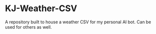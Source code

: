 # KJ-Weather-CSV
 A repository built to house a weather CSV for my personal AI bot. Can be used for others as well.
